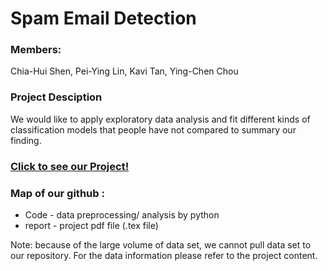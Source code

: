 # Spam Email Detection

### Members:
Chia-Hui Shen, Pei-Ying Lin, Kavi Tan, Ying-Chen Chou

### Project Desciption

We would like to apply exploratory data analysis and fit different kinds of classification models that people have not compared to summary our finding. 

### [Click to see our Project!](208-final-project-kapa/report/main.pdf)

### Map of our github : 

- Code - data preprocessing/ analysis by python
- report - project pdf file (.tex file)

Note: because of the large volume of data set, we cannot pull data set to our repository. For the data information please refer to the project content.
